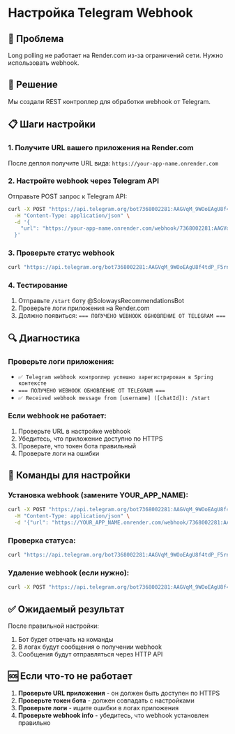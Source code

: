# Настройка Telegram Webhook

## 🎯 Проблема
Long polling не работает на Render.com из-за ограничений сети. Нужно использовать webhook.

## 🔧 Решение
Мы создали REST контроллер для обработки webhook от Telegram.

## 📋 Шаги настройки

### 1. Получите URL вашего приложения на Render.com
После деплоя получите URL вида: `https://your-app-name.onrender.com`

### 2. Настройте webhook через Telegram API
Отправьте POST запрос к Telegram API:

```bash
curl -X POST "https://api.telegram.org/bot7368002281:AAGVqM_9WOoEAgU8f4tdP_F5rnBK-Lsq460/setWebhook" \
  -H "Content-Type: application/json" \
  -d '{
    "url": "https://your-app-name.onrender.com/webhook/7368002281:AAGVqM_9WOoEAgU8f4tdP_F5rnBK-Lsq460"
  }'
```

### 3. Проверьте статус webhook
```bash
curl "https://api.telegram.org/bot7368002281:AAGVqM_9WOoEAgU8f4tdP_F5rnBK-Lsq460/getWebhookInfo"
```

### 4. Тестирование
1. Отправьте `/start` боту @SolowaysRecommendationsBot
2. Проверьте логи приложения на Render.com
3. Должно появиться: `=== ПОЛУЧЕНО WEBHOOK ОБНОВЛЕНИЕ ОТ TELEGRAM ===`

## 🔍 Диагностика

### Проверьте логи приложения:
- `✅ Telegram webhook контроллер успешно зарегистрирован в Spring контексте`
- `=== ПОЛУЧЕНО WEBHOOK ОБНОВЛЕНИЕ ОТ TELEGRAM ===`
- `✅ Received webhook message from [username] ([chatId]): /start`

### Если webhook не работает:
1. Проверьте URL в настройке webhook
2. Убедитесь, что приложение доступно по HTTPS
3. Проверьте, что токен бота правильный
4. Проверьте логи на ошибки

## 🚀 Команды для настройки

### Установка webhook (замените YOUR_APP_NAME):
```bash
curl -X POST "https://api.telegram.org/bot7368002281:AAGVqM_9WOoEAgU8f4tdP_F5rnBK-Lsq460/setWebhook" \
  -H "Content-Type: application/json" \
  -d '{"url": "https://YOUR_APP_NAME.onrender.com/webhook/7368002281:AAGVqM_9WOoEAgU8f4tdP_F5rnBK-Lsq460"}'
```

### Проверка статуса:
```bash
curl "https://api.telegram.org/bot7368002281:AAGVqM_9WOoEAgU8f4tdP_F5rnBK-Lsq460/getWebhookInfo"
```

### Удаление webhook (если нужно):
```bash
curl -X POST "https://api.telegram.org/bot7368002281:AAGVqM_9WOoEAgU8f4tdP_F5rnBK-Lsq460/deleteWebhook"
```

## ✅ Ожидаемый результат

После правильной настройки:
1. Бот будет отвечать на команды
2. В логах будут сообщения о получении webhook
3. Сообщения будут отправляться через HTTP API

## 🆘 Если что-то не работает

1. **Проверьте URL приложения** - он должен быть доступен по HTTPS
2. **Проверьте токен бота** - должен совпадать с настройками
3. **Проверьте логи** - ищите ошибки в логах приложения
4. **Проверьте webhook info** - убедитесь, что webhook установлен правильно
